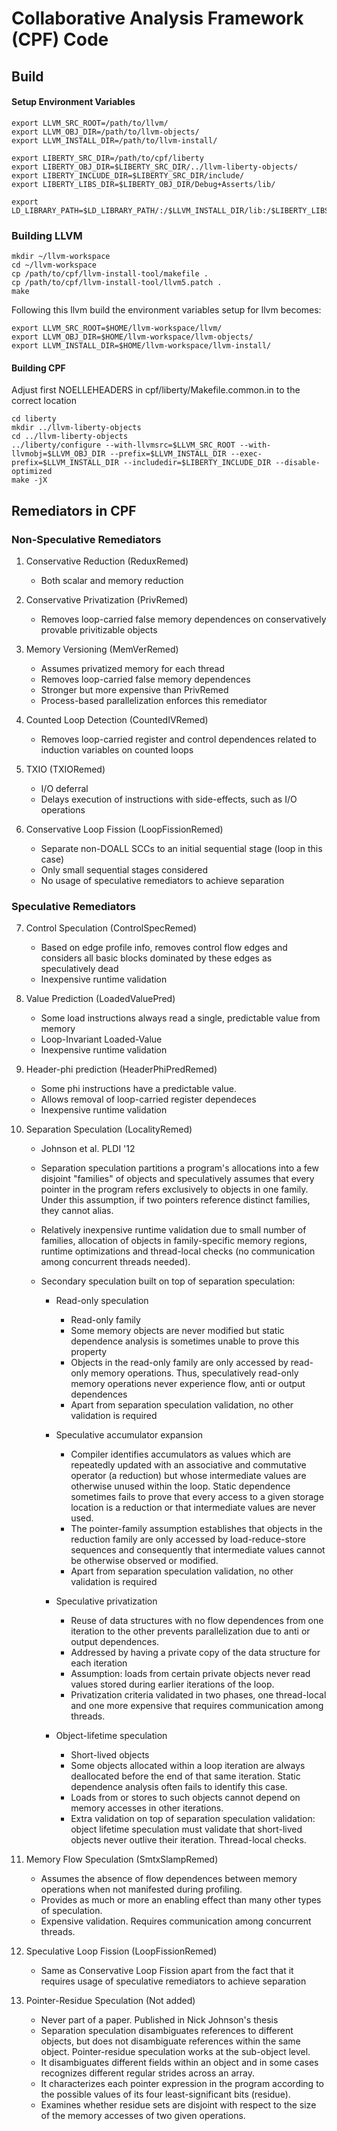 # Collaborative Analysis Framework (CPF) Code

## Build

#### Setup Environment Variables

```
export LLVM_SRC_ROOT=/path/to/llvm/
export LLVM_OBJ_DIR=/path/to/llvm-objects/
export LLVM_INSTALL_DIR=/path/to/llvm-install/

export LIBERTY_SRC_DIR=/path/to/cpf/liberty
export LIBERTY_OBJ_DIR=$LIBERTY_SRC_DIR/../llvm-liberty-objects/
export LIBERTY_INCLUDE_DIR=$LIBERTY_SRC_DIR/include/
export LIBERTY_LIBS_DIR=$LIBERTY_OBJ_DIR/Debug+Asserts/lib/

export LD_LIBRARY_PATH=$LD_LIBRARY_PATH/:/$LLVM_INSTALL_DIR/lib:/$LIBERTY_LIBS_DIR/
```

### Building LLVM
```
mkdir ~/llvm-workspace
cd ~/llvm-workspace
cp /path/to/cpf/llvm-install-tool/makefile .
cp /path/to/cpf/llvm-install-tool/llvm5.patch .
make
```
Following this llvm build the environment variables setup for llvm becomes:
```
export LLVM_SRC_ROOT=$HOME/llvm-workspace/llvm/
export LLVM_OBJ_DIR=$HOME/llvm-workspace/llvm-objects/
export LLVM_INSTALL_DIR=$HOME/llvm-workspace/llvm-install/
```

#### Building CPF
Adjust first NOELLEHEADERS in cpf/liberty/Makefile.common.in to the correct location
```
cd liberty
mkdir ../llvm-liberty-objects
cd ../llvm-liberty-objects
../liberty/configure --with-llvmsrc=$LLVM_SRC_ROOT --with-llvmobj=$LLVM_OBJ_DIR --prefix=$LLVM_INSTALL_DIR --exec-prefix=$LLVM_INSTALL_DIR --includedir=$LIBERTY_INCLUDE_DIR --disable-optimized
make -jX
```
  
  
## Remediators in CPF

### Non-Speculative Remediators

1. Conservative Reduction (ReduxRemed)
    *   Both scalar and memory reduction

2. Conservative Privatization (PrivRemed)
    *   Removes loop-carried false memory dependences on conservatively provable privitizable objects

3. Memory Versioning (MemVerRemed)
    *   Assumes privatized memory for each thread
    *   Removes loop-carried false memory dependences
    *   Stronger but more expensive than PrivRemed
    *   Process-based parallelization enforces this remediator

4. Counted Loop Detection (CountedIVRemed)
    *   Removes loop-carried register and control dependences related to induction variables on counted loops

5. TXIO (TXIORemed)
    *   I/O deferral
    *   Delays execution of instructions with side-effects, such as I/O operations

6. Conservative Loop Fission (LoopFissionRemed)
    *   Separate non-DOALL SCCs to an initial sequential stage (loop in this case)
    *   Only small sequential stages considered
    *   No usage of speculative remediators to achieve separation


### Speculative Remediators


7. Control Speculation (ControlSpecRemed)
    *   Based on edge profile info, removes control flow edges and considers all basic blocks dominated by these edges as speculatively dead
    *   Inexpensive runtime validation

8. Value Prediction (LoadedValuePred)
    *   Some load instructions always read a single, predictable value from memory
    *   Loop-Invariant Loaded-Value
    *   Inexpensive runtime validation

9. Header-phi prediction (HeaderPhiPredRemed)
    *   Some phi instructions have a predictable value. 
    *   Allows removal of loop-carried register dependeces
    *   Inexpensive runtime validation

10. Separation Speculation (LocalityRemed)
    *   Johnson et al. PLDI '12
    *   Separation speculation partitions a program's allocations into a few disjoint "families" of objects and speculatively assumes that every pointer in the program refers exclusively to objects in one family. Under this assumption, if two pointers reference distinct families, they cannot alias. 
    *   Relatively inexpensive runtime validation due to small number of families, allocation of objects in family-specific memory regions, runtime optimizations and thread-local checks (no communication among concurrent threads needed).
    *   Secondary speculation built on top of separation speculation:

        - Read-only speculation
            *   Read-only family
            *   Some memory objects are never modified but static dependence analysis is sometimes unable to prove this property
            *   Objects in the read-only family are only accessed by read-only memory operations. Thus, speculatively read-only memory operations never experience flow, anti or output dependences
            *   Apart from separation speculation validation, no other validation is required

        - Speculative accumulator expansion
            *   Compiler identifies accumulators as values which are repeatedly updated with an associative and commutative operator (a reduction) but whose intermediate values are otherwise unused within the loop. Static dependence sometimes fails to prove that every access to a given storage location is a reduction or that intermediate values are never used.
            *   The pointer-family assumption establishes that objects in the reduction family are only accessed by load-reduce-store sequences and consequently that intermediate values cannot be otherwise observed or modified. 
            *   Apart from separation speculation validation, no other validation is required

        - Speculative privatization
            *   Reuse of data structures with no flow dependences from one iteration to the other prevents parallelization due to anti or output dependences.
            *   Addressed by having a private copy of the data structure for each iteration
            *   Assumption: loads from certain private objects never read values stored during earlier iterations of the loop.
            *   Privatization criteria validated in two phases, one thread-local and one more expensive that requires communication among threads.

        - Object-lifetime speculation
            *   Short-lived objects
            *   Some objects allocated within a loop iteration are always deallocated before the end of that same iteration. Static dependence analysis often fails to identify this case.
            *   Loads from or stores to such objects cannot depend on memory accesses in other iterations. 
            *   Extra validation on top of separation speculation validation: object lifetime speculation must validate that short-lived objects never outlive their iteration. Thread-local checks.

11. Memory Flow Speculation (SmtxSlampRemed)
    *   Assumes the absence of flow dependences between memory operations when not manifested during profiling.
    *   Provides as much or more an enabling effect than many other types of speculation.
    *   Expensive validation. Requires communication among concurrent threads.

12. Speculative Loop Fission (LoopFissionRemed)
    *   Same as Conservative Loop Fission apart from the fact that it requires usage of speculative remediators to achieve separation

13. Pointer-Residue Speculation (Not added)
    *   Never part of a paper. Published in Nick Johnson's thesis
    *   Separation speculation disambiguates references to different objects, but does not disambiguate references within the same object. Pointer-residue speculation works at the sub-object level.
    *   It disambiguates different fields within an object and in some cases recognizes different regular strides across an array.
    *   It characterizes each pointer expression in the program according to the possible values of its four least-significant bits (residue).
    *   Examines whether residue sets are disjoint with respect to the size of the memory accesses of two given operations.
